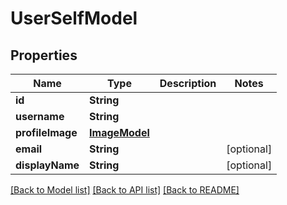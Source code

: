 # UserSelfModel

## Properties
Name | Type | Description | Notes
------------ | ------------- | ------------- | -------------
**id** | **String** |  | 
**username** | **String** |  | 
**profileImage** | [**ImageModel**](ImageModel.md) |  | 
**email** | **String** |  | [optional] 
**displayName** | **String** |  | [optional] 

[[Back to Model list]](../README.md#documentation-for-models) [[Back to API list]](../README.md#documentation-for-api-endpoints) [[Back to README]](../README.md)


